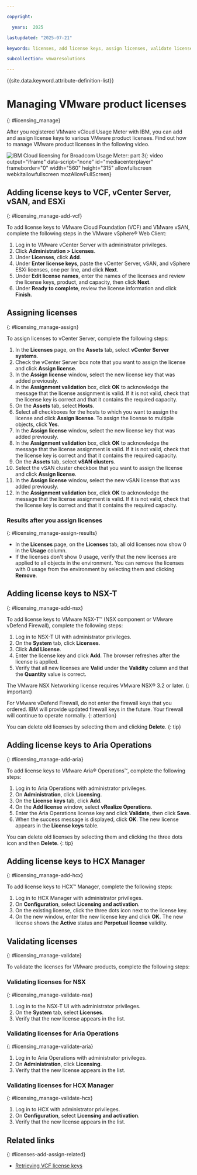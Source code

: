 ```yaml
---

copyright:

  years:  2025

lastupdated: "2025-07-21"

keywords: licenses, add license keys, assign licenses, validate licenses, manage licenses

subcollection: vmwaresolutions

---
```


{{site.data.keyword.attribute-definition-list}}

# Managing VMware product licenses
{: #licensing_manage}

After you registered VMware vCloud Usage Meter with IBM, you can add and assign license keys to various VMware product licenses. Find out how to manage VMware product licenses in the following video.

![IBM Cloud licensing for Broadcom Usage Meter: part 3](https://www.kaltura.com/p/1773841/sp/177384100/embedIframeJs/uiconf_id/27941801/partner_id/1773841?iframeembed=true&entry_id=1_4dgic0vx){: video output="iframe" data-script="none" id="mediacenterplayer" frameborder="0" width="560" height="315" allowfullscreen webkitallowfullscreen mozAllowFullScreen}

## Adding license keys to VCF, vCenter Server, vSAN, and ESXi
{: #licensing_manage-add-vcf}

To add license keys to VMware Cloud Foundation (VCF) and VMware vSAN, complete the following steps in the VMware vSphere® Web Client:

1. Log in to VMware vCenter Server with administrator privileges.
2. Click **Administration > Licenses**.
3. Under **Licenses**, click **Add**.
4. Under **Enter license keys**, paste the vCenter Server, vSAN, and vSphere ESXi licenses, one per line, and click **Next**.
5. Under **Edit license names**, enter the names of the licenses and review the license keys, product, and capacity, then click **Next**.
6. Under **Ready to complete**, review the license information and click **Finish**.

## Assigning licenses
{: #licensing_manage-assign}

To assign licenses to vCenter Server, complete the following steps:

1. In the **Licenses** page, on the **Assets** tab, select **vCenter Server systems**.
2. Check the vCenter Server box note that you want to assign the license and click **Assign license**.
3. In the **Assign license** window, select the new license key that was added previously.
4. In the **Assignment validation** box, click **OK** to acknowledge the message that the license assignment is valid. If it is not valid, check that the license key is correct and that it contains the required capacity.
5. On the **Assets** tab, select **Hosts**.
6. Select all checkboxes for the hosts to which you want to assign the license and click **Assign license**. To assign the license to multiple objects, click **Yes**.
7. In the **Assign license** window, select the new license key that was added previously.
8. In the **Assignment validation** box, click **OK** to acknowledge the message that the license assignment is valid. If it is not valid, check that the license key is correct and that it contains the required capacity.
9. On the **Assets** tab, select **vSAN clusters**.
10. Select the vSAN cluster checkbox that you want to assign the license and click **Assign license**.
11. In the **Assign license** window, select the new vSAN license that was added previously.
12. In the **Assignment validation** box, click **OK** to acknowledge the message that the license assignment is valid. If it is not valid, check that the license key is correct and that it contains the required capacity.

### Results after you assign licenses
{: #licensing_manage-assign-results}

* In the **Licenses** page, on the **Licenses** tab, all old licenses now show 0 in the **Usage** column.
* If the licenses don't show 0 usage, verify that the new licenses are applied to all objects in the environment. You can remove the licenses with 0 usage from the environment by selecting them and clicking **Remove**.

## Adding license keys to NSX-T
{: #licensing_manage-add-nsx}

To add license keys to VMware NSX-T™ (NSX component or VMware vDefend Firewall), complete the following steps:

1. Log in to NSX-T UI with administrator privileges.
2. On the **System** tab, click **Licenses**.
3. Click **Add License**.
4. Enter the license key and click **Add**. The browser refreshes after the license is applied.
5. Verify that all new licenses are **Valid** under the **Validity** column and that the **Quantity** value is correct.

The VMware NSX Networking license requires VMware NSX® 3.2 or later.
{: important}

For VMware vDefend Firewall, do not enter the firewall keys that you ordered. IBM will provide updated firewall keys in the future. Your firewall will continue to operate normally.
{: attention}

You can delete old licenses by selecting them and clicking **Delete**.
{: tip}

## Adding license keys to Aria Operations
{: #licensing_manage-add-aria}

To add license keys to VMware Aria® Operations™, complete the following steps:

1. Log in to Aria Operations with administrator privileges.
2. On **Administration**, click **Licensing**.
3. On the **License keys** tab, click **Add**.
4. On the **Add license** window, select **vRealize Operations**.
5. Enter the Aria Operations license key and click **Validate**, then click **Save**.
6. When the success message is displayed, click **OK**. The new license appears in the **License keys** table.

You can delete old licenses by selecting them and clicking the three dots icon and then **Delete**.
{: tip}

## Adding license keys to HCX Manager
{: #licensing_manage-add-hcx}

To add license keys to HCX™ Manager, complete the following steps:

1. Log in to HCX Manager with administrator privileges.
2. On **Configuration**, select **Licensing and activation**.
3. On the existing license, click the three dots icon next to the license key.
4. On the new window, enter the new license key and click **OK**. The new license shows the **Active** status and **Perpetual license** validity.

## Validating licenses
{: #licensing_manage-validate}

To validate the licenses for VMware products, complete the following steps:

### Validating licenses for NSX
{: #licensing_manage-validate-nsx}

1. Log in to the NSX-T UI with administrator privileges.
2. On the **System** tab, select **Licenses**.
2. Verify that the new license appears in the list.

### Validating licenses for Aria Operations
{: #licensing_manage-validate-aria}

1. Log in to Aria Operations with administrator privileges.
2. On **Administration**, click **Licensing**.
3. Verify that the new license appears in the list.

### Validating licenses for HCX Manager
{: #licensing_manage-validate-hcx}

1. Log in to HCX with administrator privileges.
2. On **Configuration**, select **Licensing and activation**.
3. Verify that the new license appears in the list.

## Related links
{: #licenses-add-assign-related}

* [Retrieving VCF license keys](/docs/vmwaresolutions?topic=vmwaresolutions-licenses_vcf-licenses)
